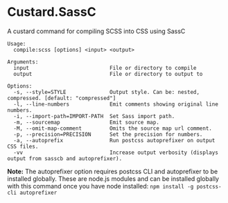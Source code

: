 # Custard.SassC
A custard command for compiling SCSS into CSS using SassC

```
Usage:
  compile:scss [options] <input> <output>

Arguments:
  input                          File or directory to compile
  output                         File or directory to output to

Options:
  -s, --style=STYLE              Output style. Can be: nested, compressed. [default: "compressed"]
  -l, --line-numbers             Emit comments showing original line numbers.
  -i, --import-path=IMPORT-PATH  Set Sass import path.
  -m, --sourcemap                Emit source map.
  -M, --omit-map-comment         Omits the source map url comment.
  -p, --precision=PRECISION      Set the precision for numbers.
  -a, --autoprefix               Run postcss autoprefixer on output CSS files.
  -vv                            Increase output verbosity (displays output from sasscb and autoprefixer).
```

**Note:** The autoprefixer option requires postcss CLI and autoprefixer to be installed globally. 
These are node.js modules and can be installed globally with this command once you have node installed:
`npm install -g postcss-cli autoprefixer`
